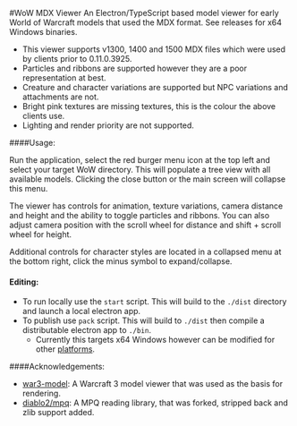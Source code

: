 #WoW MDX Viewer
An Electron/TypeScript based model viewer for early World of Warcraft models that used the MDX format. See releases for x64 Windows binaries.

- This viewer supports v1300, 1400 and 1500 MDX files which were used by clients prior to 0.11.0.3925.
- Particles and ribbons are supported however they are a poor representation at best.
- Creature and character variations are supported but NPC variations and attachments are not.
- Bright pink textures are missing textures, this is the colour the above clients use.
- Lighting and render priority are not supported.

####Usage:

Run the application, select the red burger menu icon at the top left and select your target WoW directory. This will populate a tree view with all available models. Clicking the close button or the main screen will collapse this menu.

The viewer has controls for animation, texture variations, camera distance and height and the ability to toggle particles and ribbons. You can also adjust camera position with the scroll wheel for distance and shift + scroll wheel for height.

Additional controls for character styles are located in a collapsed menu at the bottom right, click the minus symbol to expand/collapse.

#### Editing:

- To run locally use the `start` script. This will build to the `./dist` directory and launch a local electron app.
- To publish use `pack` script. This will build to `./dist` then compile a distributable electron app to `./bin`. 
  - Currently this targets x64 Windows however can be modified for other [platforms](https://github.com/electron/electron-packager/blob/master/usage.txt).


####Acknowledgements:

- [war3-model](https://github.com/4eb0da/war3-model): A Warcraft 3 model viewer that was used as the basis for rendering.
- [diablo2/mpq](https://github.com/blacha/diablo2/tree/master/packages/mpq): A MPQ reading library, that was forked, stripped back and zlib support added.